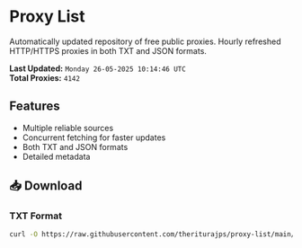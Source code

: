 # Proxy List

Automatically updated repository of free public proxies. Hourly refreshed HTTP/HTTPS proxies in both TXT and JSON formats.

**Last Updated:** `Monday 26-05-2025 10:14:46 UTC`  
**Total Proxies:** `4142`

## Features
- Multiple reliable sources
- Concurrent fetching for faster updates
- Both TXT and JSON formats
- Detailed metadata

## 📥 Download

### TXT Format
```bash
curl -O https://raw.githubusercontent.com/theriturajps/proxy-list/main/proxies.txt